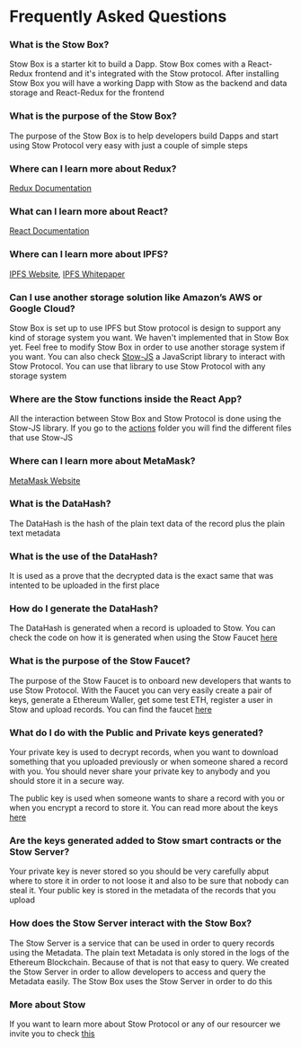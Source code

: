 # Frequently Asked Questions

### What is the Stow Box?

Stow Box is a starter kit to build a Dapp. Stow Box comes with a React-Redux frontend and it's integrated with the Stow protocol. After installing Stow Box you will have a working Dapp with Stow as the backend and data storage and React-Redux for the frontend

### What is the purpose of the Stow Box?

The purpose of the Stow Box is to help developers build Dapps and start using Stow Protocol very easy with just a couple of simple steps

### Where can I learn more about Redux?

[Redux Documentation](https://es.redux.js.org/)

### What can I learn more about React?

[React Documentation](https://reactjs.org/)

###  Where can I learn more about IPFS?

[IPFS Website](https://ipfs.io/), [IPFS Whitepaper](https://github.com/ipfs/papers/raw/master/ipfs-cap2pfs/ipfs-p2p-file-system.pdf)

### Can I use another storage solution like Amazon’s AWS or Google Cloud?

Stow Box is set up to use IPFS but Stow protocol is design to support any kind of storage system you want. We haven't implemented that in Stow Box yet. Feel free to modify Stow Box in order to use another storage system if you want. You can also check [Stow-JS](https://github.com/ConsenSys/stow-js) a JavaScript library to interact with Stow Protocol. You can use that library to use Stow Protocol with any storage system

### Where are the Stow functions inside the React App?

All the interaction between Stow Box and Stow Protocol is done using the Stow-JS library. If you go to the [actions](https://github.com/ConsenSys/stow-box/tree/master/src/actions) folder you will find the different files that use Stow-JS

### Where can I learn more about MetaMask?

[MetaMask Website](https://metamask.io/)

### What is the DataHash?

The DataHash is the hash of the plain text data of the record plus the plain text metadata

### What is the use of the DataHash?

It is used as a prove that the decrypted data is the exact same that was intented to be uploaded in the first place

### How do I generate the DataHash?

The DataHash is generated when a record is uploaded to Stow. You can check the code on how it is generated when using the Stow Faucet [here](https://github.com/ConsenSys/stow-faucet/blob/327899c04903cde23888859236ae6a42de625eed/src/actions/UploadDataActions.jsx#L66)

### What is the purpose of the Stow Faucet?

The purpose of the Stow Faucet is to onboard new developers that wants to use Stow Protocol. With the Faucet you can very easily create a pair of keys, generate a Ethereum Waller, get some test ETH, register a user in Stow and upload records. You can find the faucet [here](https://faucet.ropsten.stow-protocol.com/)

### What do I do with the Public and Private keys generated?

Your private key is used to decrypt records, when you want to download something that you uploaded previously or when someone shared a record with you. You should never share your private key to anybody and you should store it in a secure way.

The public key is used when someone wants to share a record with you or when you encrypt a record to store it. You can read more about the keys [here](https://github.com/ConsenSys/stow-resources/blob/master/KEYS.md)

### Are the keys generated added to Stow smart contracts or the Stow Server?

Your private key is never stored so you should be very carefully abput where to store it in order to not loose it and also to be sure that nobody can steal it. Your public key is stored in the metadata of the records that you upload

### How does the Stow Server interact with the Stow Box?

The Stow Server is a service that can be used in order to query records using the Metadata. The plain text Metadata is only stored in the logs of the Ethereum Blockchain. Because of that is not that easy to query. We created the Stow Server in order to allow developers to access and query the Metadata easily. The Stow Box uses the Stow Server in order to do this

### More about Stow

If you want to learn more about Stow Protocol or any of our resourcer we invite you to check [this](https://github.com/ConsenSys/stow-resources)